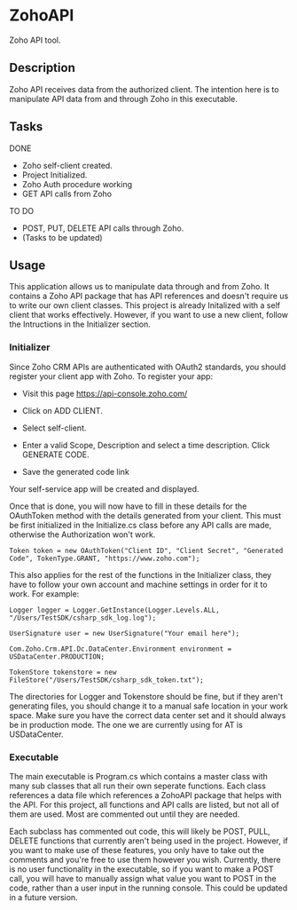# ZohoAPI
Zoho API tool.

## Description
Zoho API receives data from the authorized client. The intention here is to manipulate API data from and through Zoho in this executable.

## Tasks
DONE
- Zoho self-client created.
- Project Initialized.
- Zoho Auth procedure working
- GET API calls from Zoho

TO DO
- POST, PUT, DELETE API calls through Zoho. 
- (Tasks to be updated)

## Usage
This application allows us to manipulate data through and from Zoho. It contains a Zoho API package that has API references and doesn't require us to write our own client classes. This project is already Initalized with a self client that works effectively. However, if you want to use a new client, follow the Intructions in the Initializer section. 

### Initializer
Since Zoho CRM APIs are authenticated with OAuth2 standards, you should register your client app with Zoho. To register your app:

- Visit this page https://api-console.zoho.com/

- Click on ADD CLIENT.

- Select self-client.

- Enter a valid Scope, Description and select a time description. Click GENERATE CODE.

- Save the generated code link

Your self-service app will be created and displayed.

Once that is done, you will now have to fill in these details for the OAuthToken method with the details generated from your client. This must be first initialized in the Initialize.cs class before any API calls are made, otherwise the Authorization won't work. 
```
Token token = new OAuthToken("Client ID", "Client Secret", "Generated Code", TokenType.GRANT, "https://www.zoho.com");
```
This also applies for the rest of the functions in the Initializer class, they have to follow your own account and machine settings in order for it to work. For example:
```
Logger logger = Logger.GetInstance(Logger.Levels.ALL, "/Users/TestSDK/csharp_sdk_log.log");

UserSignature user = new UserSignature("Your email here");

Com.Zoho.Crm.API.Dc.DataCenter.Environment environment = USDataCenter.PRODUCTION;

TokenStore tokenstore = new FileStore("/Users/TestSDK/csharp_sdk_token.txt");
```
The directories for Logger and Tokenstore should be fine, but if they aren't generating files, you should change it to a manual safe location in your work space. Make sure you have the correct data center set and it should always be in production mode. The one we are currently using for AT is USDataCenter. 

### Executable
The main executable is Program.cs which contains a master class with many sub classes that all run their own seperate functions. Each class references a data file which references a ZohoAPI package that helps with the API. For this project, all functions and API calls are listed, but not all of them are used. Most are commented out until they are needed. 

Each subclass has commented out code, this will likely be POST, PULL, DELETE functions that currently aren't being used in the project. However, if you want to make use of these features, you only have to take out the comments and you're free to use them however you wish. Currently, there is no user functionality in the executable, so if you want to make a POST call, you will have to manually assign what value you want to POST in the code, rather than a user input in the running console. This could be updated in a future version. 
